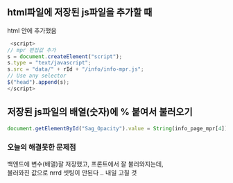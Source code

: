 ## html파일에 저장된 js파일을 추가할 때 

html 안에 추가했음
```javascript
 <script>
// mpr 편집값 추가
s = document.createElement("script");
s.type = "text/javascript";
s.src = "data/" + rId + "/info/info-mpr.js";
// Use any selector
$("head").append(s);
</script>
```
    
## 저장된 js파일의 배열(숫자)에 % 붙여서 불러오기
```javascript
document.getElementById("Sag_Opacity").value = String(info_page_mpr[4]).concat('%');
```

### 오늘의 해결못한 문제점

백엔드에 변수(배열)잘 저장했고, 프론트에서 잘 불러와지는데,<br>
불러와진 값으로 nrrd 셋팅이 안된다 .. 내일 고칠 것
